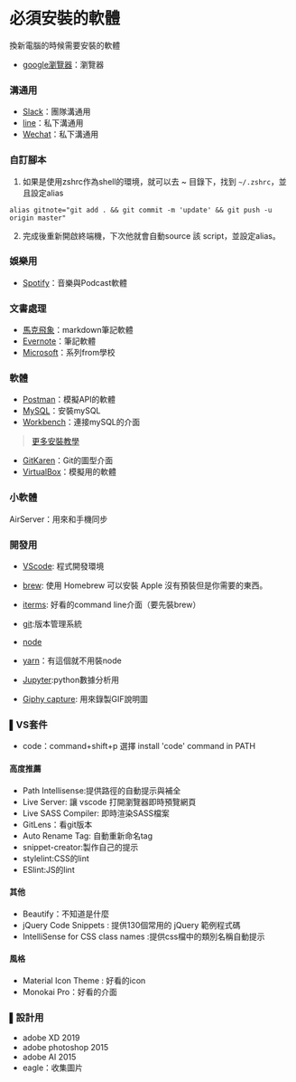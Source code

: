 # 必須安裝的軟體

換新電腦的時候需要安裝的軟體

- [google瀏覽器](https://www.google.com/intl/zh-TW/chrome/)：瀏覽器

### 溝通用

- [Slack](https://slack.com/intl/en-tw/)：團隊溝通用
- [line](https://line.me/zh-hant/)：私下溝通用
- [Wechat](https://wx.qq.com/wechat?lang=zh_TW)：私下溝通用

### 自訂腳本

1. 如果是使用zshrc作為shell的環境，就可以去 ~ 目錄下，找到 `~/.zshrc`，並且設定alias

```shell
alias gitnote="git add . && git commit -m 'update' && git push -u origin master"
```
2. 完成後重新開啟終端機，下次他就會自動source 該 script，並設定alias。

### 娛樂用

- [Spotify](https://www.spotify.com/tw/)：音樂與Podcast軟體

###  文書處理

- [馬克飛象](https://maxiang.io/)：markdown筆記軟體
- [Evernote](https://evernote.com/intl/zh-tw)：筆記軟體
- [Microsoft](http://download.cc.ntu.edu.tw/)：系列from學校

### 軟體

- [Postman](https://www.getpostman.com/)：模擬API的軟體
- [MySQL](https://dev.mysql.com/downloads/mysql/)：安裝mySQL
- [Workbench](https://www.mysql.com/products/workbench/)：連接mySQL的介面
> [更多安裝教學](http://homepage.ntu.edu.tw/~wyang/db2019/slides/db2019_hw2.pdf)
- [GitKaren](https://www.gitkraken.com/)：Git的圖型介面
- [VirtualBox](https://www.virtualbox.org/wiki/Downloads)：模擬用的軟體


### 小軟體

AirServer：用來和手機同步


### 開發用
- [VScode](https://code.visualstudio.com): 程式開發環境
- [brew](https://brew.sh/index_zh-tw): 使用 Homebrew 可以安裝 Apple 沒有預裝但是你需要的東西。
- [iterms](https://medium.com/statementdog-engineering/prettify-your-zsh-command-line-prompt-3ca2acc967f): 好看的command line介面（要先裝brew）
- [git](https://git-scm.com/book/zh-tw/v1/%E9%96%8B%E5%A7%8B-%E5%AE%89%E8%A3%9D-Git):版本管理系統
- [node](https://nodejs.org/zh-tw/download/)
- [yarn](https://yarnpkg.com/zh-Hant/docs/install#mac-stable)：有這個就不用裝node


- [Jupyter](https://jupyter.org/install):python數據分析用
- [Giphy capture](https://giphy.com/apps/giphycapture): 用來錄製GIF說明圖

### ▌VS套件

- code：command+shift+p 選擇 install 'code' command in PATH

#### 高度推薦

- Path Intellisense:提供路徑的自動提示與補全
- Live Server: 讓 vscode 打開瀏覽器即時預覽網頁
- Live SASS Compiler: 即時渲染SASS檔案
- GitLens：看git版本
- Auto Rename Tag: 自動重新命名tag
- snippet-creator:製作自己的提示
- stylelint:CSS的lint
- ESlint:JS的lint

#### 其他

- Beautify：不知道是什麼
- jQuery Code Snippets : 提供130個常用的 jQuery 範例程式碼
- IntelliSense for CSS class names :提供css檔中的類別名稱自動提示

#### 風格

- Material Icon Theme : 好看的icon
- Monokai Pro：好看的介面


### ▌設計用

- adobe XD 2019
- adobe photoshop 2015
- adobe AI 2015
- eagle：收集圖片

